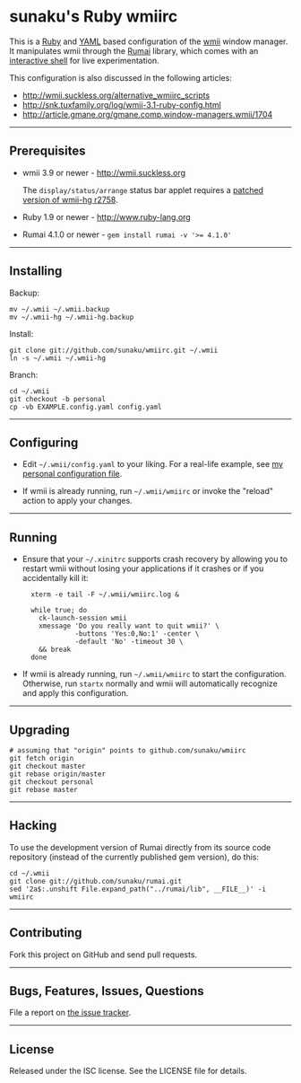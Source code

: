 sunaku's Ruby wmiirc
==============================================================================

This is a [Ruby][1] and [YAML][2] based configuration of the [wmii][3]
window manager.  It manipulates wmii through the [Rumai][4] library,
which comes with an [interactive shell][5] for live experimentation.

[1]: http://ruby-lang.org
[2]: http://yaml.org
[3]: http://wmii.suckless.org
[4]: http://snk.tuxfamily.org/lib/rumai/
[5]: http://snk.tuxfamily.org/lib/rumai/#EXAMPLES

This configuration is also discussed in the following articles:

* <http://wmii.suckless.org/alternative_wmiirc_scripts>
* <http://snk.tuxfamily.org/log/wmii-3.1-ruby-config.html>
* <http://article.gmane.org/gmane.comp.window-managers.wmii/1704>

------------------------------------------------------------------------------
Prerequisites
------------------------------------------------------------------------------

* wmii 3.9 or newer     -  <http://wmii.suckless.org>

  The `display/status/arrange` status bar applet requires a [patched version
  of wmii-hg r2758]( http://code.google.com/p/wmii/issues/detail?id=232 ).

* Ruby 1.9 or newer     -  <http://www.ruby-lang.org>
* Rumai 4.1.0 or newer  -  `gem install rumai -v '>= 4.1.0'`

------------------------------------------------------------------------------
Installing
------------------------------------------------------------------------------

Backup:

    mv ~/.wmii ~/.wmii.backup
    mv ~/.wmii-hg ~/.wmii-hg.backup

Install:

    git clone git://github.com/sunaku/wmiirc.git ~/.wmii
    ln -s ~/.wmii ~/.wmii-hg

Branch:

    cd ~/.wmii
    git checkout -b personal
    cp -vb EXAMPLE.config.yaml config.yaml

------------------------------------------------------------------------------
Configuring
------------------------------------------------------------------------------

* Edit `~/.wmii/config.yaml` to your liking. For a real-life example,
  see [my personal configuration file](
  http://github.com/sunaku/wmiirc/blob/personal/config.yaml).

* If wmii is already running, run `~/.wmii/wmiirc` or
  invoke the "reload" action to apply your changes.

------------------------------------------------------------------------------
Running
------------------------------------------------------------------------------

* Ensure that your `~/.xinitrc` supports crash recovery by allowing you to
  restart wmii without losing your applications if it crashes or if you
  accidentally kill it:

        xterm -e tail -F ~/.wmii/wmiirc.log &

        while true; do
          ck-launch-session wmii
          xmessage 'Do you really want to quit wmii?' \
                   -buttons 'Yes:0,No:1' -center \
                   -default 'No' -timeout 30 \
          && break
        done

* If wmii is already running, run `~/.wmii/wmiirc` to start the configuration.
  Otherwise, run `startx` normally and wmii will automatically recognize and
  apply this configuration.

------------------------------------------------------------------------------
Upgrading
------------------------------------------------------------------------------

    # assuming that "origin" points to github.com/sunaku/wmiirc
    git fetch origin
    git checkout master
    git rebase origin/master
    git checkout personal
    git rebase master

------------------------------------------------------------------------------
Hacking
------------------------------------------------------------------------------

To use the development version of Rumai directly from its source code
repository (instead of the currently published gem version), do this:

    cd ~/.wmii
    git clone git://github.com/sunaku/rumai.git
    sed '2a$:.unshift File.expand_path("../rumai/lib", __FILE__)' -i wmiirc

------------------------------------------------------------------------------
Contributing
------------------------------------------------------------------------------

Fork this project on GitHub and send pull requests.

------------------------------------------------------------------------------
Bugs, Features, Issues, Questions
------------------------------------------------------------------------------

File a report on [the issue tracker](http://github.com/sunaku/wmiirc/issues/).

------------------------------------------------------------------------------
License
------------------------------------------------------------------------------

Released under the ISC license.  See the LICENSE file for details.
